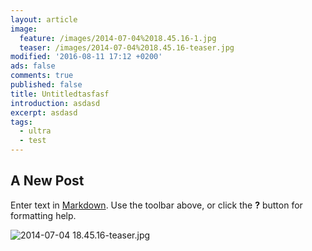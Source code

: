 ```yaml
---
layout: article
image:
  feature: /images/2014-07-04%2018.45.16-1.jpg
  teaser: /images/2014-07-04%2018.45.16-teaser.jpg
modified: '2016-08-11 17:12 +0200'
ads: false
comments: true
published: false
title: Untitledtasfasf
introduction: asdasd
excerpt: asdasd
tags:
  - ultra
  - test
---
```

## A New Post

Enter text in [Markdown](http://daringfireball.net/projects/markdown/). Use the toolbar above, or click the **?** button for formatting help.

![2014-07-04 18.45.16-teaser.jpg]({{site.baseurl}}/images/2014-07-04%2018.45.16-teaser.jpg)
